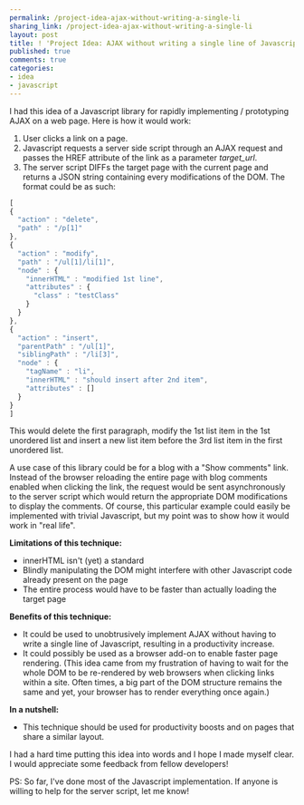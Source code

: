 ```yaml
---
permalink: /project-idea-ajax-without-writing-a-single-li
sharing_link: /project-idea-ajax-without-writing-a-single-li
layout: post
title: ! 'Project Idea: AJAX without writing a single line of Javascript'
published: true
comments: true
categories:
- idea
- javascript
---
```

I had this idea of a Javascript library for rapidly implementing / prototyping AJAX on a web page. Here is how it would work:<br /><ol><li>User clicks a link on a page.</li><li>Javascript requests a server side script through an AJAX request and passes the HREF attribute of the link as a parameter <i>target_url</i>. </li> <li>The server script DIFFs the target page with the current page and returns a JSON string containing every modifications of the DOM. The format could be as such:</li></ol>

```javascript
[
{
  "action" : "delete",
  "path" : "/p[1]"
},
{
  "action" : "modify",
  "path" : "/ul[1]/li[1]",
  "node" : {
    "innerHTML" : "modified 1st line",
    "attributes" : {
      "class" : "testClass"
    }
  }
},
{
  "action" : "insert",
  "parentPath" : "/ul[1]",
  "siblingPath" : "/li[3]",
  "node" : {
    "tagName" : "li",
    "innerHTML" : "should insert after 2nd item",
    "attributes" : []
  }
}
]
```

This would delete the first paragraph, modify the 1st list item in the
1st unordered list and insert a new list item before the 3rd list item
in the first unordered list.<p />A use case of this library could be for
a blog with a &quot;Show comments&quot; link. Instead of the browser
reloading the entire page with blog comments enabled when clicking the
link, the request would be sent asynchronously to the server script
which would return the appropriate DOM modifications to display the
comments. Of course, this particular example could easily be implemented
with trivial Javascript, but my point was to show how it would work in
&quot;real life&quot;.<p /><b>Limitations of this technique:</b><br
/><ul><li>innerHTML isn&#39;t (yet) a standard</li><li>Blindly
manipulating the DOM might interfere with other Javascript code already
present on the page</li> <li>The entire process would have to be faster
than actually loading the target page<br /></li></ul><b>Benefits of this
technique:</b><br /><ul><li>It could be used to unobtrusively implement
AJAX without having to write a single line of Javascript, resulting in a
productivity increase.</li> <li>It could possibly be used as a browser
add-on to enable faster page rendering. (This idea came from my
frustration of having to wait for the whole DOM to be re-rendered by web
browsers when clicking links within a site. Often times, a big part of
the DOM structure remains the same and yet, your browser has to render
everything once again.)</li></ul><b>In a nutshell:</b><br /><ul><li>This
technique should be used for productivity boosts and on pages that share
a similar layout.<br /></li></ul>I had a hard time putting this idea
into words and I hope I made myself clear. I would appreciate some
feedback from fellow developers!<p /> PS: So far, I&#39;ve done most of
the Javascript implementation. If anyone is willing to help for the
server script, let me know!
